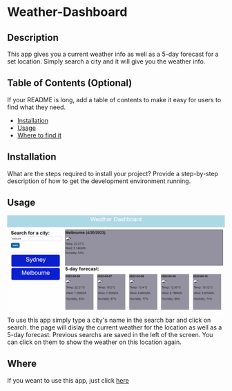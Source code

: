 # Weather-Dashboard

## Description

This app gives you a current weather info as well as a 5-day forecast for a set location.
Simply search a city and it will give you the weather info.

## Table of Contents (Optional)

If your README is long, add a table of contents to make it easy for users to find what they need.

- [Installation](#installation)
- [Usage](#usage)
- [Where to find it](#where)


## Installation

What are the steps required to install your project? Provide a step-by-step description of how to get the development environment running.

## Usage

![screenshot](/assets/image/screenshots.png)
To use this app simply type a city's name in the search bar and click on search.
the page will dislay the current weather for the location as well as a 5-day forecast.
Previous searchs are saved in the left of the screen. You can click on them to show the weather on this location again.

## Where

If you weant to use this app, just click [here]()


